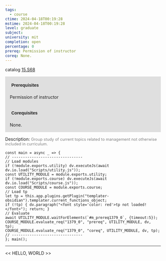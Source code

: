 ```yaml
---
tags:
  - course
ctime: 2024-04-18T00:19:28
mstime: 2024-04-18T00:19:28
level: graduate
subject: 
university: mit
completion: open
percentage: 0
prereq: Permission of instructor
coreq: None.
---
```


catalog [15.S68](http://student.mit.edu/catalog/m15c.html#15.S68)

<span style="display: block; padding: 15px; background-color: rgb(100, 100, 100, 0.2);"><font id="m_prereq1379_0" style="display: block; font-family: Arial, sans-serif; font-weight: bold; padding: 5px">Prerequisites</font><br><span id="prereq1379_0">Permission of instructor</span></span>
<span style="display: block; padding: 15px; background-color: rgb(100, 100, 100, 0.2);"><font id="m_coreq1379_0" style="display: block; font-family: Arial, sans-serif; font-weight: bold; padding: 5px">Corequisites</font><br><span id="coreq1379_0">None.</span></span>

<font style="">Description:</font>
<font style="color: grey; font-size: 0.8rem;">Group study of current topics related to management not otherwise included in curriculum.</font>

```dataviewjs
const main = async _ => {
// --------------------------------
// Load modules
if (!module.exports.utility) dv.executeJs(await dv.io.load("Scripts/utility.js"));
const UTILITY_MODULE = module.exports.utility;
if (!module.exports.course) dv.executeJs(await dv.io.load("Scripts/course.js"));
const COURSE_MODULE = module.exports.course;
// Load tp
let tp = this.app.plugins.getPlugin("templater-obsidian").templater.current_functions_object;
if (!tp) { dv.paragraph("<font style='color: red'>tp not loaded!</font>"); return; }
// Evaluate
await UTILITY_MODULE.waitForElements(`#m_prereq1379_0`, {timeout:5});
COURSE_MODULE.evaluate_req("1379_0", "prereq", UTILITY_MODULE, dv, tp);
COURSE_MODULE.evaluate_req("1379_0", "coreq", UTILITY_MODULE, dv, tp);
// --------------------------------
}; main();
```

---

<< HELLO, WORLD >>
